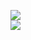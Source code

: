 [![](https://img.shields.io/badge/Made%20With-Github%20Spray-lightgrey.svg?style=for-the-badge&logo=github)](https://github.com/Annihil/github-spray#136)  
[![](https://i.imgur.com/2DrTn0Z.gif)](https://github.com/Annihil/github-spray)